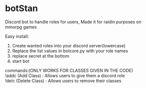 # botStan
Discord bot to handle roles for users, Made it for raidin purposes on mmorpg games

Easy install:
1. Create wanted roles into your discord server(lowercase)
2. Replace the list values in botcore.py with your role names
3. replace secret at the bottom
4. start bot

commands:(ONLY WORKS FOR CLASSES GIVEN IN THE CODE)  
!addc (Add Class) : Allows users to give them a discord role  
!delc (Delete Class) : Allows users to remove their classes
